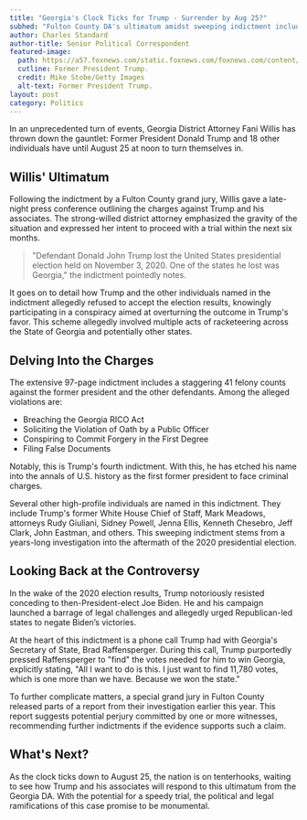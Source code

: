 ```yaml
---
title: "Georgia's Clock Ticks for Trump - Surrender by Aug 25?"
subhed: "Fulton County DA's ultimatum amidst sweeping indictment includes Trump and 18 others."
author: Charles Standard
author-title: Senior Political Correspondent
featured-image: 
  path: https://a57.foxnews.com/static.foxnews.com/foxnews.com/content/uploads/2023/08/640/320/GettyImages-1612472233-e1692070057563.jpg?ve=1&tl=1
  cutline: Former President Trump.
  credit: Mike Stobe/Getty Images
  alt-text: Former President Trump.
layout: post
category: Politics
---
```


In an unprecedented turn of events, Georgia District Attorney Fani Willis has thrown down the gauntlet: Former President Donald Trump and 18 other individuals have until August 25 at noon to turn themselves in.

## Willis' Ultimatum 

Following the indictment by a Fulton County grand jury, Willis gave a late-night press conference outlining the charges against Trump and his associates. The strong-willed district attorney emphasized the gravity of the situation and expressed her intent to proceed with a trial within the next six months.

> "Defendant Donald John Trump lost the United States presidential election held on November 3, 2020. One of the states he lost was Georgia," the indictment pointedly notes.

It goes on to detail how Trump and the other individuals named in the indictment allegedly refused to accept the election results, knowingly participating in a conspiracy aimed at overturning the outcome in Trump's favor. This scheme allegedly involved multiple acts of racketeering across the State of Georgia and potentially other states.

## Delving Into the Charges

The extensive 97-page indictment includes a staggering 41 felony counts against the former president and the other defendants. Among the alleged violations are:
- Breaching the Georgia RICO Act
- Soliciting the Violation of Oath by a Public Officer
- Conspiring to Commit Forgery in the First Degree
- Filing False Documents

Notably, this is Trump's fourth indictment. With this, he has etched his name into the annals of U.S. history as the first former president to face criminal charges.

Several other high-profile individuals are named in this indictment. They include Trump's former White House Chief of Staff, Mark Meadows, attorneys Rudy Giuliani, Sidney Powell, Jenna Ellis, Kenneth Chesebro, Jeff Clark, John Eastman, and others. This sweeping indictment stems from a years-long investigation into the aftermath of the 2020 presidential election.

## Looking Back at the Controversy

In the wake of the 2020 election results, Trump notoriously resisted conceding to then-President-elect Joe Biden. He and his campaign launched a barrage of legal challenges and allegedly urged Republican-led states to negate Biden’s victories.

At the heart of this indictment is a phone call Trump had with Georgia's Secretary of State, Brad Raffensperger. During this call, Trump purportedly pressed Raffensperger to "find" the votes needed for him to win Georgia, explicitly stating, "All I want to do is this. I just want to find 11,780 votes, which is one more than we have. Because we won the state."

To further complicate matters, a special grand jury in Fulton County released parts of a report from their investigation earlier this year. This report suggests potential perjury committed by one or more witnesses, recommending further indictments if the evidence supports such a claim.

## What's Next?

As the clock ticks down to August 25, the nation is on tenterhooks, waiting to see how Trump and his associates will respond to this ultimatum from the Georgia DA. With the potential for a speedy trial, the political and legal ramifications of this case promise to be monumental.
